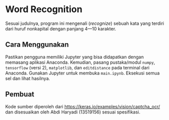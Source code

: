 # Word Recognition
Sesuai judulnya, program ini mengenali (*recognize*) sebuah kata yang terdiri dari huruf nonkapital dengan panjang 4—10 karakter.

## Cara Menggunakan
Pastikan pengguna memiliki Jupyter yang bisa didapatkan dengan memasang aplikasi Anaconda. Kemudian, pasang pustaka/modul `numpy`, `tensorflow` (versi 2), `matplotlib`, dan `editdistance` pada terminal dari Anaconda. Gunakan Jupyter untuk membuka `main.ipynb`. Eksekusi semua sel dan lihat hasilnya.

## Pembuat
Kode sumber diperoleh dari https://keras.io/examples/vision/captcha_ocr/ dan disesuaikan oleh Abdi Haryadi (13519156) sesuai spesifikasi.